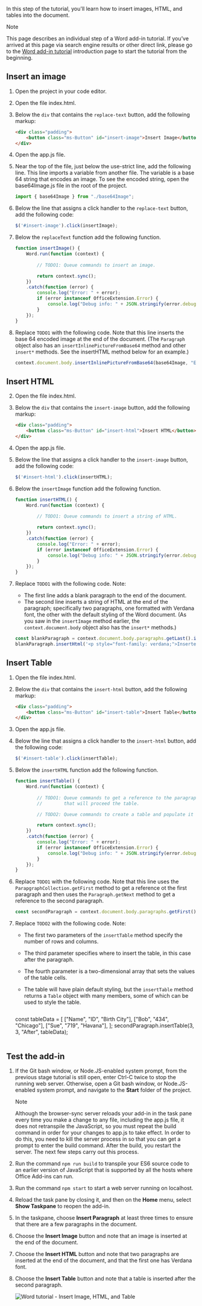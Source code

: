 In this step of the tutorial, you'll learn how to insert images, HTML, and tables into the document.

> [!NOTE]
> This page describes an individual step of a Word add-in tutorial. If you’ve arrived at this page via search engine results or other direct link, please go to the [Word add-in tutorial](../tutorials/word-tutorial.yml) introduction page to start the tutorial from the beginning.

## Insert an image

1. Open the project in your code editor. 
2. Open the file index.html.
3. Below the `div` that contains the `replace-text` button, add the following markup:

    ```html
    <div class="padding">            
        <button class="ms-Button" id="insert-image">Insert Image</button>            
    </div>
    ```

4. Open the app.js file.

5. Near the top of the file, just below the use-strict line, add the following line. This line imports a variable from another file. The variable is a base 64 string that encodes an image. To see the encoded string, open the base64Image.js file in the root of the project.

    ```js
    import { base64Image } from "./base64Image";
    ``` 

5. Below the line that assigns a click handler to the `replace-text` button, add the following code:

    ```js
    $('#insert-image').click(insertImage);
    ```

6. Below the `replaceText` function add the following function.

    ```js
    function insertImage() {
        Word.run(function (context) {
            
            // TODO1: Queue commands to insert an image.

            return context.sync();
        })
        .catch(function (error) {
            console.log("Error: " + error);
            if (error instanceof OfficeExtension.Error) {
                console.log("Debug info: " + JSON.stringify(error.debugInfo));
            }
        });
    }
    ``` 

7. Replace `TODO1` with the following code. Note that this line inserts the base 64 encoded image at the end of the document. (The `Paragraph` object also has an `insertInlinePictureFromBase64` method and other `insert*` methods. See the insertHTML method below for an example.)

    ```js
    context.document.body.insertInlinePictureFromBase64(base64Image, "End");
    ``` 

## Insert HTML

2. Open the file index.html.
3. Below the `div` that contains the `insert-image` button, add the following markup:

    ```html
    <div class="padding">            
        <button class="ms-Button" id="insert-html">Insert HTML</button>            
    </div>
    ```

4. Open the app.js file.

5. Below the line that assigns a click handler to the `insert-image` button, add the following code:

    ```js
    $('#insert-html').click(insertHTML);
    ```

6. Below the `insertImage` function add the following function.

    ```js
    function insertHTML() {
        Word.run(function (context) {
            
            // TODO1: Queue commands to insert a string of HTML.

            return context.sync();
        })
        .catch(function (error) {
            console.log("Error: " + error);
            if (error instanceof OfficeExtension.Error) {
                console.log("Debug info: " + JSON.stringify(error.debugInfo));
            }
        });
    }
    ``` 

7. Replace `TODO1` with the following code. Note:
   - The first line adds a blank paragraph to the end of the document. 
   - The second line inserts a string of HTML at the end of the paragraph; specifically two paragraphs, one formatted with Verdana font, the other with the default styling of the Word document. (As you saw in the `insertImage` method earlier, the `context.document.body` object also has the `insert*` methods.)

    ```js
    const blankParagraph = context.document.body.paragraphs.getLast().insertParagraph("", "After");
    blankParagraph.insertHtml('<p style="font-family: verdana;">Inserted HTML.</p><p">Another paragraph</p>'', "End");
    ``` 

## Insert Table

1. Open the file index.html.
3. Below the `div` that contains the `insert-html` button, add the following markup:

    ```html
    <div class="padding">            
        <button class="ms-Button" id="insert-table">Insert Table</button>            
    </div>
    ```

4. Open the app.js file.

5. Below the line that assigns a click handler to the `insert-html` button, add the following code:

    ```js
    $('#insert-table').click(insertTable);
    ```

6. Below the `insertHTML` function add the following function.

    ```js
    function insertTable() {
        Word.run(function (context) {
            
            // TODO1: Queue commands to get a reference to the paragraph
            //        that will proceed the table.

            // TODO2: Queue commands to create a table and populate it with data.

            return context.sync();
        })
        .catch(function (error) {
            console.log("Error: " + error);
            if (error instanceof OfficeExtension.Error) {
                console.log("Debug info: " + JSON.stringify(error.debugInfo));
            }
        });
    }
    ``` 

7. Replace `TODO1` with the following code. Note that this line uses the `ParapgraphCollection.getFirst` method to get a reference ot the first paragraph and then uses the `Paragraph.getNext` method to get a reference to the second paragraph.

    ```js
    const secondParagraph = context.document.body.paragraphs.getFirst().getNext();
    ``` 

8. Replace `TODO2` with the following code. Note:
   - The first two parameters of the `insertTable` method specify the number of rows and columns.
   - The third parameter specifies where to insert the table, in this case after the paragraph.
   - The fourth parameter is a two-dimensional array that sets the values of the table cells.
   - The table will have plain default styling, but the `insertTable` method returns a `Table` object with many members, some of which can be used to style the table.

     ```js
    const tableData = [
            ["Name", "ID", "Birth City"],
            ["Bob", "434", "Chicago"],
            ["Sue", "719", "Havana"],
        ];
    secondParagraph.insertTable(3, 3, "After", tableData);
    ``` 

## Test the add-in


1. If the Git bash window, or Node.JS-enabled system prompt, from the previous stage tutorial is still open, enter Ctrl-C twice to stop the running web server. Otherwise, open a Git bash window, or Node.JS-enabled system prompt, and navigate to the **Start** folder of the project.

     > [!NOTE]
     > Although the browser-sync server reloads your add-in in the task pane every time you make a change to any file, including the app.js file, it does not retranspile the JavaScript, so you must repeat the build command in order for your changes to app.js to take effect. In order to do this, you need to kill the server process in so that you can get a prompt to enter the build command. After the build, you restart the server. The next few steps carry out this process.

1. Run the command `npm run build` to transpile your ES6 source code to an earlier version of JavaScript that is supported by all the hosts where Office Add-ins can run.
2. Run the command `npm start` to start a web server running on localhost.
4. Reload the task pane by closing it, and then on the **Home** menu, select **Show Taskpane** to reopen the add-in.
5. In the taskpane, choose **Insert Paragraph** at least three times to ensure that there are a few paragraphs in the document.
6. Choose the **Insert Image** button and note that an image is inserted at the end of the document.
7. Choose the **Insert HTML** button and note that two paragraphs are inserted at the end of the document, and that the first one has Verdana font.
8. Choose the **Insert Table** button and note that a table is inserted after the second paragraph.

    ![Word tutorial - Insert Image, HTML, and Table](../images/word-tutorial-insert-image-html-table.png)
